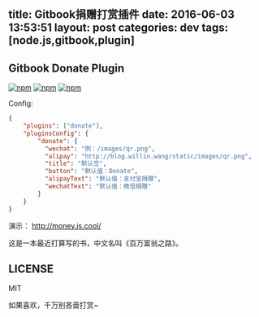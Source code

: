 title: Gitbook捐赠打赏插件
date: 2016-06-03 13:53:51
layout: post
categories: dev
tags: [node.js,gitbook,plugin]
---

## Gitbook Donate Plugin

[![npm](https://img.shields.io/npm/v/gitbook-plugin-donate.svg?style=plastic)](https://npmjs.org/package/gitbook-plugin-donate) [![npm](https://img.shields.io/npm/dm/gitbook-plugin-donate.svg?style=plastic)](https://npmjs.org/package/gitbook-plugin-donate) [![npm](https://img.shields.io/npm/dt/gitbook-plugin-donate.svg?style=plastic)](https://npmjs.org/package/gitbook-plugin-donate)

Config:

```json
{
    "plugins": ["donate"],
    "pluginsConfig": {
        "donate": {
          "wechat": "例：/images/qr.png",
          "alipay": "http://blog.willin.wang/static/images/qr.png",
          "title": "默认空",
          "button": "默认值：Donate",
          "alipayText": "默认值：支付宝捐赠",
          "wechatText": "默认值：微信捐赠"
        }
    }
}
```

<!-- more -->

演示： <http://money.js.cool/>

这是一本最近打算写的书，中文名叫《百万富翁之路》。

## LICENSE

MIT

如果喜欢，千万别吝啬打赏~
